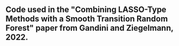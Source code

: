 ## Code used in the "Combining LASSO-Type Methods with a Smooth Transition Random Forest" paper from Gandini and Ziegelmann, 2022.


